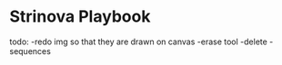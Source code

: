 # Strinova Playbook

todo:
-redo img so that they are drawn on canvas
-erase tool
-delete
-sequences